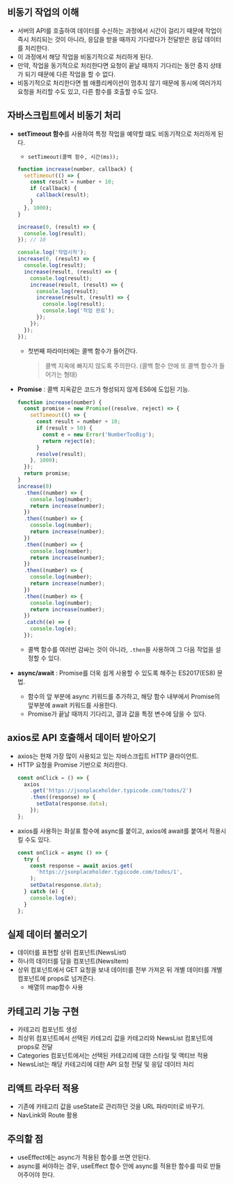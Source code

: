 ## 비동기 작업의 이해

- 서버의 API를 호출하여 데이터를 수신하는 과정에서 시간이 걸리기 때문에 작업이 즉시 처리되는 것이 아니라, 응답을 받을 때까지 기다렸다가 전달받은 응답 데이터를 처리한다.
- 이 과정에서 해당 작업을 비동기적으로 처리하게 된다.
- 만약, 작업을 동기적으로 처리한다면 요청이 끝날 때까지 기다리는 동안 중지 상태가 되기 때문에 다른 작업을 할 수 없다.
- 비동기적으로 처리한다면 웹 애플리케이션이 멈추지 않기 때문에 동시에 여러가지 요청을 처리할 수도 있고, 다른 함수를 호출할 수도 있다.

## 자바스크립트에서 비동기 처리

- **setTimeout 함수**를 사용하여 특정 작업을 예약할 떄도 비동기적으로 처리하게 된다.

  - `setTimeout(콜백 함수, 시간(ms));`

  ```javascript
  function increase(number, callback) {
    setTimeout(() => {
      const result = number + 10;
      if (callback) {
        callback(result);
      }
    }, 1000);
  }

  increase(0, (result) => {
    console.log(result);
  }); // 10

  console.log('작업시작');
  increase(0, (result) => {
    console.log(result);
    increase(result, (result) => {
      console.log(result);
      increase(result, (result) => {
        console.log(result);
        increase(result, (result) => {
          console.log(result);
          console.log('작업 완료');
        });
      });
    });
  });
  ```

  - 첫번째 파라미터에는 콜백 함수가 들어간다.
    > 콜백 지옥에 빠지지 않도록 주의한다. (콜백 함수 안에 또 콜백 함수가 들어가는 형태)

- **Promise** : 콜백 지옥같은 코드가 형성되지 않게 ES6에 도입된 기능.

  ```javascript
  function increase(number) {
    const promise = new Promise((resolve, reject) => {
      setTimeout(() => {
        const result = number + 10;
        if (result > 50) {
          const e = new Error('NumberTooBig');
          return reject(e);
        }
        resolve(result);
      }, 1000);
    });
    return promise;
  }
  increase(0)
    .then((number) => {
      console.log(number);
      return increase(number);
    })
    .then((number) => {
      console.log(number);
      return increase(number);
    })
    .then((number) => {
      console.log(number);
      return increase(number);
    })
    .then((number) => {
      console.log(number);
      return increase(number);
    })
    .then((number) => {
      console.log(number);
      return increase(number);
    })
    .catch((e) => {
      console.log(e);
    });
  ```

  - 콜백 함수를 여러번 감싸는 것이 아니라, `.then`을 사용하여 그 다음 작업을 설정할 수 있다.

- **async/await** : Promise를 더욱 쉽게 사용할 수 있도록 해주는 ES2017(ES8) 문법.
  - 함수의 앞 부분에 async 키워드를 추가하고, 해당 함수 내부에서 Promise의 앞부분에 await 키워드를 사용한다.
  - Promise가 끝날 때까지 기다리고, 결과 값을 특정 변수에 담을 수 있다.

## axios로 API 호출해서 데이터 받아오기

- axios는 현재 가장 많이 사용되고 있는 자바스크립트 HTTP 클라이언트.
- HTTP 요청을 Promise 기반으로 처리한다.
  ```javascript
  const onClick = () => {
    axios
      .get('https://jsonplaceholder.typicode.com/todos/2')
      .then((response) => {
        setData(response.data);
      });
  };
  ```
- axios를 사용하는 화살표 함수에 async를 붙이고, axios에 await를 붙여서 적용시킬 수도 있다.
  ```javascript
  const onClick = async () => {
    try {
      const response = await axios.get(
        'https://jsonplaceholder.typicode.com/todos/1',
      );
      setData(response.data);
    } catch (e) {
      console.log(e);
    }
  };
  ```

## 실제 데이터 불러오기

- 데이터를 표현할 상위 컴포넌트(NewsList)
- 하나의 데이터를 담을 컴포넌트(NewsItem)
- 상위 컴포넌트에서 GET 요청을 보내 데이터를 전부 가져온 뒤 개별 데이터를 개별 컴포넌트에 props로 넘겨준다.
  - 배열의 map함수 사용

## 카테고리 기능 구현

- 카테고리 컴포넌트 생성
- 최상위 컴포넌트에서 선택된 카테고리 값을 카테고리와 NewsList 컴포넌트에 props로 전달
- Categories 컴포넌트에서는 선택된 카테고리에 대한 스타일 및 액티브 적용
- NewsList는 해당 카테고리에 대한 API 요청 전달 및 응답 데이터 처리

## 리액트 라우터 적용

- 기존에 카테고리 값을 useState로 관리하던 것을 URL 파라미터로 바꾸기.
- NavLink와 Route 활용

## 주의할 점

- useEffect에는 async가 적용된 함수를 쓰면 안된다.
- async를 써야하는 경우, useEffect 함수 안에 async를 적용한 함수를 따로 만들어주어야 한다.
